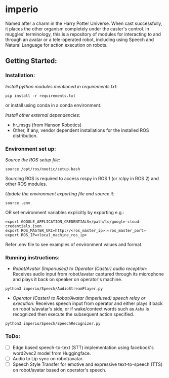 # imperio
Named after a charm in the Harry Potter Universe. When cast successfully, it places the other organism completely under the caster's control. In muggles' terminology, this is a repository of modules for interacting to and through an avatar or a tele-operated robot, including using Speech and Natural Language for action execution on robots.

## Getting Started:

### Installation:
*Install python modules mentioned in requirements.txt:*

`pip install -r requirements.txt`

or install using conda in a conda environment.

*Install other external dependencies:*
- hr_msgs (from Hanson Robotics)
- Other, if any, vendor dependent installations for the installed ROS distribution.

### Environment set up:

*Source the ROS setup file:*

`source /opt/ros/noetic/setup.bash`

Sourcing ROS is required to access rospy in ROS 1 (or rclpy in ROS 2) and other ROS modules.

*Update the environment exporting file and source it:*

`source .env`

OR set environment variables explicitly by exporting e.g.: 
```
export GOOGLE_APPLICATION_CREDENTIALS=/path/to/google-cloud-credentials.json
export ROS_MASTER_URI=http://<ros_master_ip>:<ros_master_port>
export ROS_IP=<local_machine_ros_ip>
```

Refer .env file to see examples of environment values and format.

### Running instructions:

- *Robot/Avatar (Imperiused) to Operator (Caster) audio reception:* Receives audio input from robot/avatar captured through its microphone and plays it back on speaker on operator's machine.

`python3 imperio/Speech/AudioStreamPlayer.py`

- *Operator (Caster) to Robot/Avatar (Imperiused) speech relay or execution:* Receives speech input from operator and either plays it back on robot's/avatar's side, or if wake/context words such as `Asha` is recognized then execute the subsequent action specified.

`python3 imperio/Speech/SpeechRecognizer.py`

### ToDo:
- [ ] Edge based speech-to-text (STT) implementation using facebook's word2vec2 model from Huggingface.
- [ ] Audio to Lip sync on robot/avatar.
- [ ] Speech Style Transfer for emotive and expressive text-to-speech (TTS) on robot/avatar based on operator's speech.